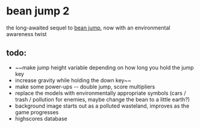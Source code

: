 # bean jump 2
the long-awaited sequel to [bean jump](https://bleps.ch/beanjump), now with an environmental awareness twist

## todo:
- ~~make jump height variable depending on how long you hold the jump key
- increase gravity while holding the down key~~
- make some power-ups -- double jump, score multipliers
- replace the models with environmentally appropriate symbols (cars / trash / pollution for enemies, maybe change the bean to a little earth?)
- background image starts out as a polluted wasteland, improves as the game progresses
- highscores database